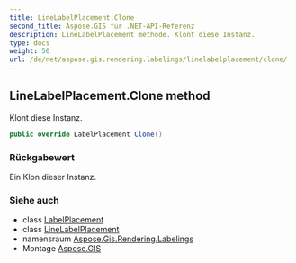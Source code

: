 ```yaml
---
title: LineLabelPlacement.Clone
second_title: Aspose.GIS für .NET-API-Referenz
description: LineLabelPlacement methode. Klont diese Instanz.
type: docs
weight: 50
url: /de/net/aspose.gis.rendering.labelings/linelabelplacement/clone/
---
```

## LineLabelPlacement.Clone method

Klont diese Instanz.

```csharp
public override LabelPlacement Clone()
```

### Rückgabewert

Ein Klon dieser Instanz.

### Siehe auch

* class [LabelPlacement](../../labelplacement/)
* class [LineLabelPlacement](../)
* namensraum [Aspose.Gis.Rendering.Labelings](../../linelabelplacement/)
* Montage [Aspose.GIS](../../../)


